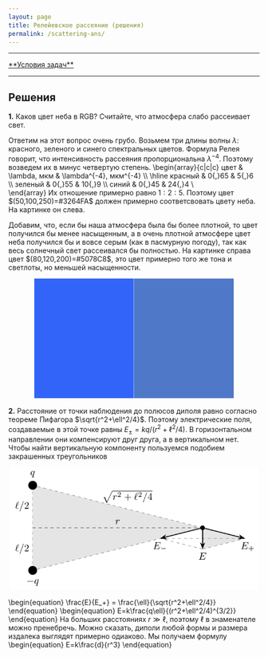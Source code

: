 ```yaml
---
layout: page
title: Релейевское рассеяние (решения)
permalink: /scattering-ans/
---
```


<hr> 
<a href="/reflection">**Условия задач**</a>
<hr> 


## Решения

**1.** Каков цвет неба в RGB? Считайте, что атмосфера слабо рассеивает свет.

Ответим на этот вопрос очень грубо. Возьмем три длины волны $\lambda$: красного, зеленого и синего спектральных цветов. Формула Релея говорит, что интенсивность рассеяния пропорциональна $\lambda^{-4}$. Поэтому возведем их в минус четвертую степень. 
\begin{array}{c|c|c}
	цвет & \lambda, мкм & \lambda^{-4}, мкм^{-4} \\\ 
	\hline
	красный & 0{,}65 & 5{,}6 \\\ 
	зеленый & 0{,}55 & 10{,}9 \\\ 
	синий & 0{,}45 & 24{,}4 \\\
\end{array} 
Их отношение примерно равно $1:2:5$. Поэтому цвет $(50,100,250)=#3264FA$ должен примерно соответсвовать цвету неба. На картинке он слева.

Добавим, что, если бы наша атмосфера была бы более плотной, то цвет получился бы менее насыщенным, а в очень плотной атмосфере цвет неба получился бы и вовсе серым (как в пасмурную погоду), так как весь солнечный свет рассеивался бы полностью. На картинке справа цвет $(80,120,200)=#5078C8$, это цвет примерно того же тона и светлоты, но меньшей насыщенности.

<center><img src="/images/scattering-ans-1.png" width="400"/></center>


**2.** Расстояние от точки наблюдения до полюсов диполя равно согласно теореме Пифагора $\sqrt{r^2+\ell^2/4}$. Поэтому электрические поля, создаваемые в этой точке равны $E_{\pm}=kq/(r^2+\ell^2/4)$. В горизонтальном направлении они компенсируют друг друга, а в вертикальном нет. Чтобы найти вертикальную компоненту пользуемся подобием закрашенных треугольников

<center><img src="/images/scattering-ans-2.png" width="500"/></center>

\begin{equation} \frac{E}{E_+} = \frac{\ell}{\sqrt{r^2+\ell^2/4}} \end{equation}
\begin{equation} E=k\frac{q\ell}{(r^2+\ell^2/4)^{3/2}} \end{equation}
На больших расстояниях $r\gg\ell$, поэтому $\ell$ в знаменателе можно пренебречь. Можно сказать, диполи любой формы и размера издалека выглядят примерно одиаково. Мы получаем формулу
\begin{equation} E=k\frac{d}{r^3} \end{equation}

